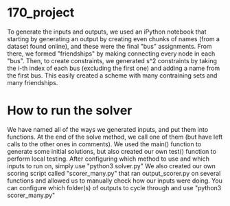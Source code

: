# 170_project
To generate the inputs and outputs, we used an iPython notebook that starting by generating an output by creating even chunks of names (from a dataset found online), and these were the final "bus" assignments. From there, we formed "friendships" by making connecting every node in each "bus". Then, to create constraints, we generated s^2 constraints by taking the i-th index of each bus (excluding the first one) and adding a name from the first bus. This easily created a scheme with many contraining sets and many friendships. 

# How to run the solver
We have named all of the ways we generated inputs, and put them into functions. At the end of the solve method, we call one of them (but have left calls to the other ones in comments). We used the main() function to generate some initial solutions, but also created our own test() function to perform local testing. 
After configuring which method to use and which inputs to run on, simply use "python3 solver.py"
We also created our own scoring script called "scorer_many.py" that ran output_scorer.py on several functions and allowed us to manually check how our inputs were doing. You can configure which folder(s) of outputs to cycle through and use "python3 scorer_many.py"
